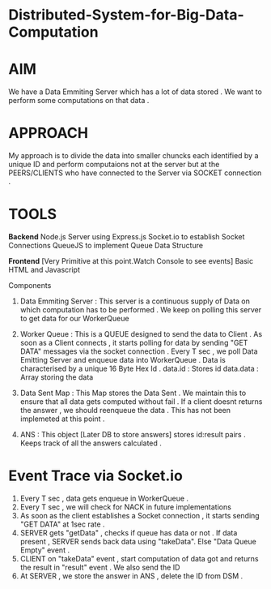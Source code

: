 # Distributed-System-for-Big-Data-Computation

# AIM 

We have a Data Emmiting Server which has a lot of data stored . We want to perform some computations
on that data . 

# APPROACH 

My approach is to divide the data into smaller chuncks each identified by a unique ID and perform computaions not at the server but at the PEERS/CLIENTS who have connected to the Server via SOCKET connection . 

# TOOLS

**Backend**
Node.js Server using Express.js
Socket.io to establish Socket Connections
QueueJS to implement Queue Data Structure 

**Frontend** [Very Primitive at this point.Watch Console to see events]
Basic HTML and Javascript


Components 

1. Data Emmiting Server : 
This server is a continuous supply of Data on which computation 
has to be performed . We keep on polling this server to get data for our WorkerQueue

2. Worker Queue : 
This is a QUEUE designed to send the data to Client . 
As soon as a Client connects , it starts polling for data by sending "GET DATA" messages
via the socket connection . 
Every T sec , we poll Data Emitting Server and enqueue data into WorkerQueue . 
Data is characterised by a unique 16 Byte Hex Id . 
data.id : Stores id
data.data : Array storing the data 

3. Data Sent Map : 
This Map stores the Data Sent . We maintain this to ensure that all data 
gets computed without fail . If a client doesnt returns the answer , we should reenqueue the data . 
This has not been implemeted at this point . 

4. ANS : 
This object [Later DB to store answers] stores id:result pairs . Keeps track of all the
answers calculated . 

# Event Trace via Socket.io

1. Every T sec , data gets enqueue in WorkerQueue .
2. Every T sec , we will check for NACK in future implementations 
3. As soon as the client establishes a Socket connection , it starts sending "GET DATA" at 1sec rate . 
4. SERVER gets "getData" , checks if queue has data or not . If data present , SERVER sends back data using "takeData". Else "Data Queue Empty" event .
5. CLIENT on "takeData" event , start computation of data got and returns the result in "result" event . We also send the ID 
6. At SERVER , we store the answer in ANS , delete the ID from DSM . 
